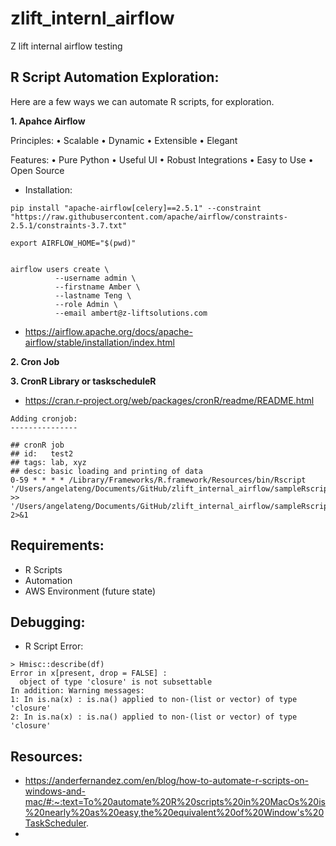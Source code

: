 # zlift_internl_airflow
Z lift internal airflow testing

## R Script Automation Exploration: 

Here are a few ways we can automate R scripts, for exploration. 

**1. Apahce Airflow** 

Principles: 
	• Scalable
	• Dynamic
	• Extensible
	• Elegant

Features:
	• Pure Python
	• Useful UI 
	• Robust Integrations
	• Easy to Use
    • Open Source 

- Installation: 
```
pip install "apache-airflow[celery]==2.5.1" --constraint "https://raw.githubusercontent.com/apache/airflow/constraints-2.5.1/constraints-3.7.txt"

export AIRFLOW_HOME="$(pwd)"


airflow users create \
          --username admin \
          --firstname Amber \
          --lastname Teng \
          --role Admin \
          --email ambert@z-liftsolutions.com
```

- https://airflow.apache.org/docs/apache-airflow/stable/installation/index.html

**2. Cron Job**



**3. CronR Library or taskscheduleR** 

- https://cran.r-project.org/web/packages/cronR/readme/README.html

```
Adding cronjob:
---------------

## cronR job
## id:   test2
## tags: lab, xyz
## desc: basic loading and printing of data
0-59 * * * * /Library/Frameworks/R.framework/Resources/bin/Rscript '/Users/angelateng/Documents/GitHub/zlift_internal_airflow/sampleRscript.R'  >> '/Users/angelateng/Documents/GitHub/zlift_internal_airflow/sampleRscript.log' 2>&1
```

## Requirements: 
- R Scripts 
- Automation
- AWS Environment (future state)


## Debugging: 

- R Script Error: 
```
> Hmisc::describe(df)  
Error in x[present, drop = FALSE] : 
  object of type 'closure' is not subsettable
In addition: Warning messages:
1: In is.na(x) : is.na() applied to non-(list or vector) of type 'closure'
2: In is.na(x) : is.na() applied to non-(list or vector) of type 'closure'
```


## Resources:
- https://anderfernandez.com/en/blog/how-to-automate-r-scripts-on-windows-and-mac/#:~:text=To%20automate%20R%20scripts%20in%20MacOs%20is%20nearly%20as%20easy,the%20equivalent%20of%20Window's%20TaskScheduler. 
- 
